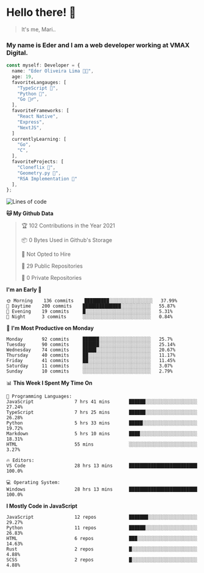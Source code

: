 # Hello there! 👋

> It's me, Mari..

### My name is Eder and I am a web developer working at **VMAX Digital**.

```TypeScript
const myself: Developer = {
  name: "Eder Oliveira Lima 👨‍💻",
  age: 19,
  favoriteLangauges: [
    "TypeScript 📘",
    "Python 🐍",
    "Go 🚶‍♂️",
  ],
  favoriteFrameworks: [
    "React Native",
    "Express",
    "NextJS",
  ]
  currentlyLearning: [
    "Go",
    "C",
  ],
  favoriteProjects: [
    "Cloneflix 🎥",
    "Geometry.py 📐",
    "RSA Implementation 🔐"
  ],
};


```

<!--START_SECTION:waka-->
![Lines of code](https://img.shields.io/badge/From%20Hello%20World%20I%27ve%20Written-205692%20lines%20of%20code-blue)

**🐱 My Github Data** 

> 🏆 102 Contributions in the Year 2021
 > 
> 📦 0 Bytes Used in Github's Storage 
 > 
> 🚫 Not Opted to Hire
 > 
> 📜 29 Public Repositories 
 > 
> 🔑 0 Private Repositories  
 > 
**I'm an Early 🐤** 

```text
🌞 Morning    136 commits    █████████░░░░░░░░░░░░░░░░   37.99% 
🌆 Daytime    200 commits    ██████████████░░░░░░░░░░░   55.87% 
🌃 Evening    19 commits     █░░░░░░░░░░░░░░░░░░░░░░░░   5.31% 
🌙 Night      3 commits      ░░░░░░░░░░░░░░░░░░░░░░░░░   0.84%

```
📅 **I'm Most Productive on Monday** 

```text
Monday       92 commits     ██████░░░░░░░░░░░░░░░░░░░   25.7% 
Tuesday      90 commits     ██████░░░░░░░░░░░░░░░░░░░   25.14% 
Wednesday    74 commits     █████░░░░░░░░░░░░░░░░░░░░   20.67% 
Thursday     40 commits     ██░░░░░░░░░░░░░░░░░░░░░░░   11.17% 
Friday       41 commits     ██░░░░░░░░░░░░░░░░░░░░░░░   11.45% 
Saturday     11 commits     ░░░░░░░░░░░░░░░░░░░░░░░░░   3.07% 
Sunday       10 commits     ░░░░░░░░░░░░░░░░░░░░░░░░░   2.79%

```


📊 **This Week I Spent My Time On** 

```text
💬 Programming Languages: 
JavaScript               7 hrs 41 mins       ██████░░░░░░░░░░░░░░░░░░░   27.24% 
TypeScript               7 hrs 25 mins       ██████░░░░░░░░░░░░░░░░░░░   26.28% 
Python                   5 hrs 33 mins       █████░░░░░░░░░░░░░░░░░░░░   19.72% 
Markdown                 5 hrs 10 mins       ████░░░░░░░░░░░░░░░░░░░░░   18.31% 
HTML                     55 mins             ░░░░░░░░░░░░░░░░░░░░░░░░░   3.27%

🔥 Editors: 
VS Code                  28 hrs 13 mins      █████████████████████████   100.0%

💻 Operating System: 
Windows                  28 hrs 13 mins      █████████████████████████   100.0%

```

**I Mostly Code in JavaScript** 

```text
JavaScript               12 repos            ███████░░░░░░░░░░░░░░░░░░   29.27% 
Python                   11 repos            ██████░░░░░░░░░░░░░░░░░░░   26.83% 
HTML                     6 repos             ███░░░░░░░░░░░░░░░░░░░░░░   14.63% 
Rust                     2 repos             █░░░░░░░░░░░░░░░░░░░░░░░░   4.88% 
SCSS                     2 repos             █░░░░░░░░░░░░░░░░░░░░░░░░   4.88%

```



<!--END_SECTION:waka-->
